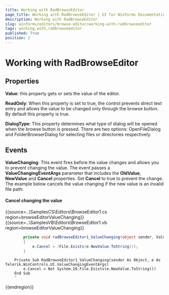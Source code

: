 ```yaml
---
title: Working with RadBrowseEditor
page_title: Working with RadBrowseEditor | UI for WinForms Documentation
description: Working with RadBrowseEditor
slug: winforms/editors/browse-editor/working-with-radbrowseeditor
tags: working,with,radbrowseeditor
published: True
position: 2
---
```


# Working with RadBrowseEditor
 
## Properties

__Value__: this property gets or sets the value of the editor.
        

__ReadOnly__: When this property is set to true, the control prevents direct text entry and allows the value to be changed only through the browse button. By default this property is true.
		  

__DialogType__: This property determines what type of dialog will be opened when the browse button is pressed. There are two options: OpenFileDialog and FolderBrowserDialog for selecting files or directories respectively.
		 

## Events

__ValueChanging__: This event fires before the value changes and allows you to prevent changing the value. The event passes a __ValueChangingEventArgs__ parameter that includes the __OldValue__, __NewValue__ and __Cancel__ properties. Set __Cancel__ to true to prevent the change. The example below cancels the value changing if the new value is an invalid file path:

#### Cancel changing the value 

{{source=..\SamplesCS\Editors\BrowseEditor1.cs region=browseEditorValueChanging}} 
{{source=..\SamplesVB\Editors\BrowseEditor1.vb region=browseEditorValueChanging}} 

````C#
        private void radBrowseEditor1_ValueChanging(object sender, ValueChangingEventArgs e)
        {
            e.Cancel = !File.Exists(e.NewValue.ToString());
        }
````
````VB.NET
    Private Sub RadBrowseEditor1_ValueChanging(sender As Object, e As Telerik.WinControls.UI.ValueChangingEventArgs)
        e.Cancel = Not System.IO.File.Exists(e.NewValue.ToString())
    End Sub
    '
````

{{endregion}} 



